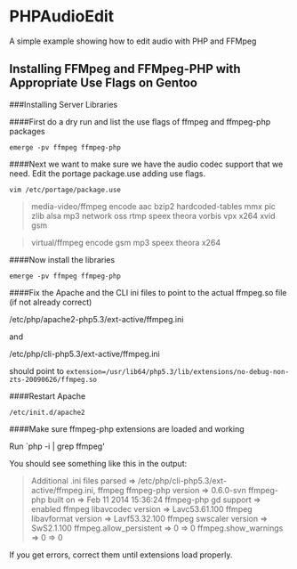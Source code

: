 PHPAudioEdit
============

A simple example showing how to edit audio with PHP and FFMpeg



Installing FFMpeg and FFMpeg-PHP with Appropriate Use Flags on Gentoo
---------------------------------------------------------------------

###Installing Server Libraries


####First do a dry run and list the use flags of ffmpeg and ffmpeg-php packages

`emerge -pv ffmpeg ffmpeg-php`


####Next we want to make sure we have the audio codec support that we need. Edit the portage package.use adding use flags.

`vim /etc/portage/package.use`

>media-video/ffmpeg encode aac bzip2 hardcoded-tables mmx pic zlib alsa mp3 network oss rtmp speex theora vorbis vpx x264 xvid gsm

>virtual/ffmpeg encode gsm mp3 speex theora x264

####Now install the libraries

`emerge -pv ffmpeg ffmpeg-php`

####Fix the Apache and the CLI ini files to point to the actual ffmpeg.so file (if not already correct)

/etc/php/apache2-php5.3/ext-active/ffmpeg.ini

and

/etc/php/cli-php5.3/ext-active/ffmpeg.ini

should point to `extension=/usr/lib64/php5.3/lib/extensions/no-debug-non-zts-20090626/ffmpeg.so`

####Restart Apache

`/etc/init.d/apache2`

####Make sure ffmpeg-php extensions are loaded and working

Run `php -i | grep ffmpeg'

You should see something like this in the output:

>Additional .ini files parsed => /etc/php/cli-php5.3/ext-active/ffmpeg.ini,
>ffmpeg
>ffmpeg-php version => 0.6.0-svn
>ffmpeg-php built on => Feb 11 2014 15:36:24
>ffmpeg-php gd support  => enabled
>ffmpeg libavcodec version => Lavc53.61.100
>ffmpeg libavformat version => Lavf53.32.100
>ffmpeg swscaler version => SwS2.1.100
>ffmpeg.allow_persistent => 0 => 0
>ffmpeg.show_warnings => 0 => 0

If you get errors, correct them until extensions load properly.
